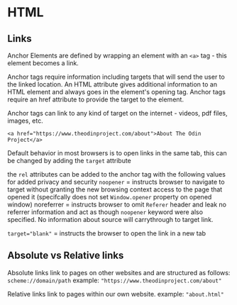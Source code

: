 # HTML

## Links

Anchor Elements are defined by wrapping an element with an `<a>` tag - this element becomes a link.

Anchor tags require information including targets that will send the user to the linked location. An HTML attribute gives additional information to an HTML element and always goes in the element's opening tag. Anchor tags require an href attribute to provide the target to the element.

Anchor tags can link to any kind of target on the internet - videos, pdf files, images, etc.

`<a href="https://www.theodinproject.com/about">About The Odin Project</a>`

Default behavior in most browsers is to open links in the same tab, this can be changed by adding the `target` attribute

the `rel` attributes can be added to the anchor tag with the following values for added privacy and security
`noopener` = instructs browser to navigate to target without granting the new browsing context access to the page that opened it (specifcally does not set `Window.opener` property on opened window)
noreferrer = instructs browser to omit `Referer` header and leak no referrer information and act as though `noopener` keyword were also specified. No information about source will carrythrough to target link.

`target="blank"` = instructs the browser to open the link in a new tab

## Absolute vs Relative links

Absolute links link to pages on other websites and are structured as follows:
`scheme://domain/path`
example: `"https://www.theodinproject.com/about"`

Relative links link to pages within our own website.
example: `"about.html"`
